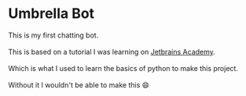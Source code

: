# Umbrella Bot
This is my first chatting bot. <br></br>
This is based on a tutorial I was learning on <a href="https://hyperskill.org/">Jetbrains Academy</a>. <br></br>
Which is what I used to learn the basics of python to make this project. <br></br>
Without it I wouldn't be able to make this 😄
